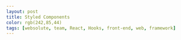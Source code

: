 ```yaml
---
layout: post
title: Styled Components
color: rgb(242,85,44)
tags: [websolute, team, React, Hooks, front-end, web, framework]
---
```


###
